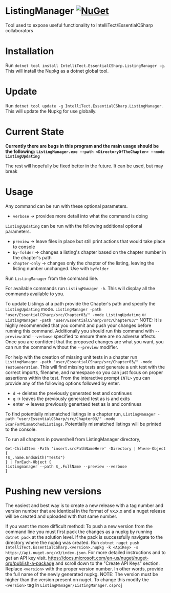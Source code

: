 # ListingManager [![NuGet](https://img.shields.io/nuget/v/IntelliTect.EssentialCSharp.ListingManager.svg)](https://www.nuget.org/packages/IntelliTect.EssentialCSharp.ListingManager/)
Tool used to expose useful functionality to IntelliTect/EssentialCSharp collaborators

# Installation

Run `dotnet tool install IntelliTect.EssentialCSharp.ListingManager -g`. This will install the Nupkg as a dotnet global tool.

# Update

Run `dotnet tool update -g IntelliTect.EssentialCSharp.ListingManager`. This will update the Nupkg for use globally.

# Current State

**Currently there are bugs in this program and the main usage should be the following: `ListingManager.exe --path <DirectoryOfTheChapter> --mode ListingUpdating`**

The rest will hopefully be fixed better in the future. It can be used, but may break

# Usage

Any command can be run with these optional parameters.

- `verbose` -> provides more detail into what the command is doing

`ListingUpdating` can be run with the following additional optional parameters.

- `preview` -> leave files in place but still print actions that would take place to console
- `by-folder` -> changes a listing's chapter based on the chapter number in the chapter's path
- `chapter-only` -> changes only the chapter of the listing, leaving the listing number unchanged. Use with `byfolder` 

Run `ListingManager` from the command line. 

For available commands run `ListingManager -h`. This will display all the commands available to you.

To update Listings at a path provide the Chapter's path and specify the `ListingUpdating` mode.
`ListingManager -path "user/EssentialCSharp/src/Chapter03/" -mode ListingUpdating` or 
`ListingManager -path "user/EssentialCSharp/src/Chapter03/"`
NOTE: It is highly recommended that you commit and push your changes before running this command. Additionally you should 
run this command with `--preview` and `--verbose` specified to ensure there are no adverse affects. Once you are confident
that the proposed changes are what you want, you can run the command without the `--preview` modifier.

For help with the creation of missing unit tests in a chapter run 
`ListingManager -path "user/EssentialCSharp/src/Chapter03/" -mode TestGeneration`. This will find missing tests and
generate a unit test with the correct imports, filename, and namespace so you can just focus on proper assertions within
the test. From the interactive prompt `INTL>` you can provide any of the following options followed by enter.
- `d` -> deletes the previously generated test and continues
- `q` -> leaves the previously generated test as is and exits
- enter -> leaves previously genertaed test as is and continues

To find potentially mismatched listings in a chapter run, 
`ListingManager -path "user/EssentialCSharp/src/Chapter03/" -mode ScanForMismatchedListings`. Potentially mismatched listings
will be printed to the console.

To run all chapters in powershell from ListingManager directory,
```
Get-ChildItem -Path 'insert.srcPathNameHere' -Directory | Where-Object {
!$_.name.EndsWith("Tests")
} | ForEach-Object {
listingmanager --path $_.FullName --preview --verbose
} 
```

# Pushing new versions

The easiest and best way is to create a new release with a tag number and version number that are identical in the format of vx.x.x and a nuget release will be created and uploaded with that same number.

If you want the more difficult method:
To push a new version from the command line you must first pack the changes as a nupkg by running `dotnet pack` at 
the solution level. If the pack is successfully navigate to the directory where the nupkg was created. Run 
`dotnet nuget push IntelliTect.EssentialCSharp.<version>.nupkg -k <ApiKey> -s https://api.nuget.org/v3/index.json`. For
more detailed instructions and to get an API key visit. https://docs.microsoft.com/en-us/nuget/nuget-org/publish-a-package and
scroll down to the "Create API Keys" section. Replace `<version>` with the proper version number. In other words, provide the
full name of the newly generated nupkg. NOTE: The version must be higher than the version present on nuget. To change this
modify the `<version>` tag in `ListingManager/ListingManager.csproj`
